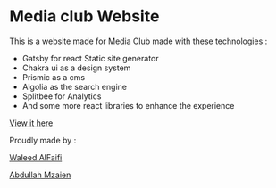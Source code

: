 # Media club Website

This is a website made for Media Club made with these technologies :

- Gatsby for react Static site generator
- Chakra ui as a design system
- Prismic as a cms
- Algolia as the search engine
- Splitbee for Analytics
- And some more react libraries to enhance the experience

[View it here](https://www.mckfupm.com/)

Proudly made by :

[Waleed AlFaifi](https://github.com/waleed-alfaifi)

[Abdullah Mzaien](https://github.com/mzaien)
